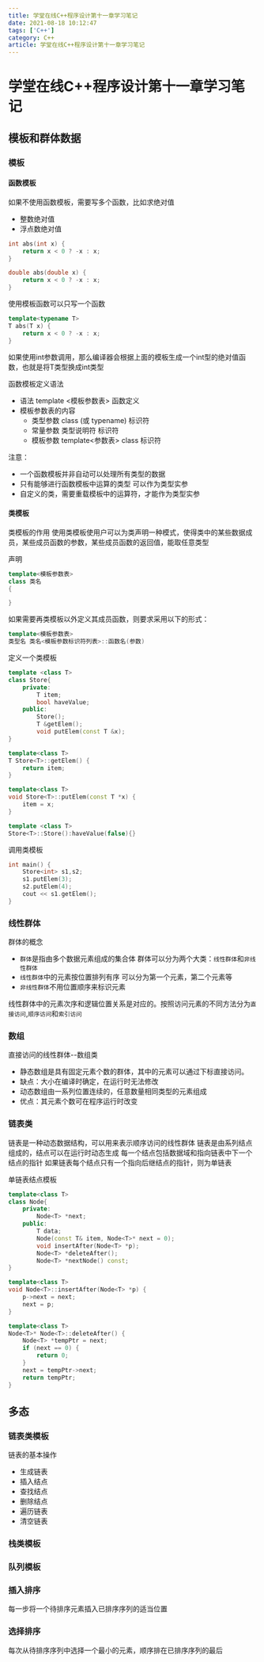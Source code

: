 ```yaml
---
title: 学堂在线C++程序设计第十一章学习笔记
date: 2021-08-18 10:12:47
tags: ['C++']
category: C++
article: 学堂在线C++程序设计第十一章学习笔记
---
```


# 学堂在线C++程序设计第十一章学习笔记

## 模板和群体数据

### 模板

#### 函数模板

如果不使用函数模板，需要写多个函数，比如求绝对值
- 整数绝对值
- 浮点数绝对值

```C++
int abs(int x) {
    return x < 0 ? -x : x;
}

double abs(double x) {
    return x < 0 ? -x : x;
}
```

使用模板函数可以只写一个函数

```C++
template<typename T>
T abs(T x) {
    return x < 0 ? -x : x;
}
```

如果使用int参数调用，那么编译器会根据上面的模板生成一个int型的绝对值函数，也就是将T类型换成int类型

函数模板定义语法
- 语法
    template <模板参数表>
    函数定义
- 模板参数表的内容
    - 类型参数 class (或 typename) 标识符
    - 常量参数 类型说明符 标识符
    - 模板参数 template<参数表> class 标识符

注意：
- 一个函数模板并非自动可以处理所有类型的数据
- 只有能够进行函数模板中运算的类型 可以作为类型实参
- 自定义的类，需要重载模板中的运算符，才能作为类型实参

#### 类模板

类模板的作用
使用类模板使用户可以为类声明一种模式，使得类中的某些数据成员，某些成员函数的参数，某些成员函数的返回值，能取任意类型

声明
```C++
template<模板参数表>
class 类名
{

}
```

如果需要再类模板以外定义其成员函数，则要求采用以下的形式：
```C++
template<模板参数表>
类型名 类名<模板参数标识符列表>::函数名(参数)
```

定义一个类模板
```C++
template <class T>
class Store{
    private:
        T item;
        bool haveValue;
    public:
        Store();
        T &getElem();
        void putElem(const T &x);
}

template<class T>
T Store<T>::getElem() {
    return item;
}

template<class T>
void Store<T>::putElem(const T *x) {
    item = x;
}

template <class T>
Store<T>::Store():haveValue(false){}
```

调用类模板

```C++
int main() {
    Store<int> s1,s2;
    s1.putElem(3);
    s2.putElem(4);
    cout << s1.getElem();
}

```

### 线性群体

群体的概念
- `群体`是指由多个数据元素组成的集合体
    群体可以分为两个大类：`线性群体`和`非线性群体`
- `线性群体`中的元素按位置排列有序
    可以分为第一个元素，第二个元素等
- `非线性群体`不用位置顺序来标识元素

线性群体中的元素次序和逻辑位置关系是对应的。按照访问元素的不同方法分为`直接访问`,`顺序访问`和`索引访问`

### 数组

直接访问的线性群体--数组类
- 静态数组是具有固定元素个数的群体，其中的元素可以通过下标直接访问。
- 缺点：大小在编译时确定，在运行时无法修改
- 动态数组由一系列位置连续的，任意数量相同类型的元素组成
- 优点：其元素个数可在程序运行时改变


### 链表类

链表是一种动态数据结构，可以用来表示顺序访问的线性群体
链表是由系列结点组成的，结点可以在运行时动态生成
每一个结点包括数据域和指向链表中下一个结点的指针
如果链表每个结点只有一个指向后继结点的指针，则为单链表

单链表结点模板

```C++
template<class T>
class Node{
    private:
        Node<T> *next;
    public:
        T data;
        Node(const T& item, Node<T>* next = 0);
        void insertAfter(Node<T> *p);
        Node<T> *deleteAfter();
        Node<T> *nextNode() const;
}

template<class T>
void Node<T>::insertAfter(Node<T> *p) {
    p->next = next;
    next = p;
}

template<class T>
Node<T>* Node<T>::deleteAfter() {
    Node<T> *tempPtr = next;
    if (next == 0) {
        return 0;
    }
    next = tempPtr->next;
    return tempPtr;
}
```

## 多态

### 链表类模板

链表的基本操作
- 生成链表
- 插入结点
- 查找结点
- 删除结点
- 遍历链表
- 清空链表

### 栈类模板

### 队列模板

### 插入排序

每一步将一个待排序元素插入已排序序列的适当位置

### 选择排序

每次从待排序序列中选择一个最小的元素，顺序排在已排序序列的最后




